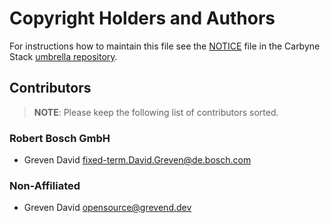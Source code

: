 # Copyright Holders and Authors

For instructions how to maintain this file see the
[NOTICE](https://github.com/carbynestack/carbynestack/blob/master/NOTICE.md)
file in the Carbyne Stack
[umbrella repository](https://github.com/carbynestack/carbynestack).

## Contributors

> **NOTE**: Please keep the following list of contributors sorted.

### Robert Bosch GmbH

- Greven David <fixed-term.David.Greven@de.bosch.com>

### Non-Affiliated

- Greven David <opensource@grevend.dev>
